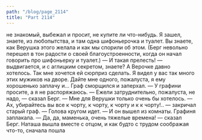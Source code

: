 ```yaml
---
path: "/blog/page_2114"
title: "Part 2114"
---
```


не знакомый, выбежал и просит, не купите ли что-нибудь. Я зашел, знаете, из любопытства, и там одна шифоньерочка и туалет. Вы знаете, как Верушка этого желала и как мы спорили об этом. (Берг невольно перешел в тон радости о своей благоустроенности, когда он начал говорить про шифоньерку и туалет.) — И такая прелесть! — выдвигается, и с аглицким секретом, знаете? А Верочке давно хотелось. Так мне хочется ей сюрприз сделать. Я видел у вас так много этих мужиков на дворе. Дайте мне одного, пожалуста, я ему хорошенько заплачу и...
Граф сморщился и заперхал.
— У графини просите, а я не распоряжаюсь.
— Ежели затруднительно, пожалуста, не надо, — сказал Берг. — Мне для Верушки только очень бы хотелось.
— Ах, убирайтесь вы все к чорту, к чорту, к чорту и к к чорту!.. — закричал старый граф. — Голова кругом идет. — И он вышел из комнаты.
Графиня заплакала.
— Да, да, маменька, очень тяжелые времена! — сказал Берг.
Наташа вышла вместе с отцом, и как будто с трудом соображая что-то, сначала пошла 
